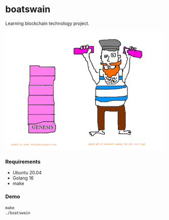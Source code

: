 # boatswain

Learning blockchain technology project.

![logo](./logo.png)

### Requirements

* Ubuntu 20.04
* Golang 16
* make

### Demo

```shell
make
./boatswain

```